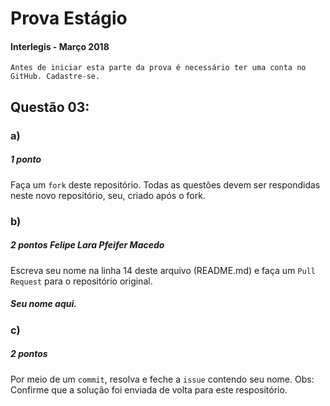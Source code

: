 # Prova Estágio 
#### Interlegis - Março 2018

`Antes de iniciar esta parte da prova é necessário ter uma conta no GitHub. Cadastre-se.`

## Questão 03:

### a)
##### 1 ponto

Faça um `fork` deste repositório. Todas as questões devem ser respondidas neste novo repositório, seu, criado após o fork. 

### b)
##### 2 pontos  Felipe Lara Pfeifer Macedo

Escreva seu nome na linha 14 deste arquivo (README.md) e faça um `Pull Request` para o repositório original.

##### Seu nome aqui.

### c)
##### 2 pontos

Por meio de um `commit`, resolva e feche a `issue` contendo seu nome. Obs: Confirme que a solução foi enviada de volta para este respositório.
